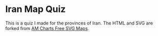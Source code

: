 # Iran Map Quiz

This is a quiz I made for the provinces of Iran. The HTML and SVG are forked from [AM Charts Free SVG Maps](https://www.amcharts.com/svg-maps).

